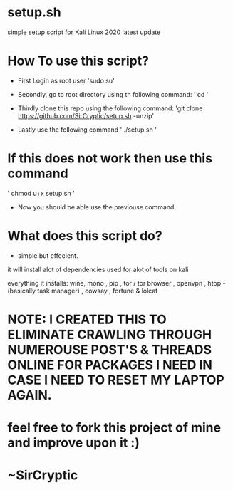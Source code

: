 # setup.sh
simple setup script for Kali Linux 2020 latest update

# How To use this script?

- First Login as root user 
'sudo su'

- Secondly, go to root directory using th following command:
' cd '

- Thirdly clone this repo using the following command:
'git clone https://github.com/SirCryptic/setup.sh -unzip'

- Lastly use the following command
' ./setup.sh '

# If this does not work then use this command
' chmod u+x setup.sh '
- Now you should be able use the previouse command.


# What does this script do?

- simple but effecient.

it will install alot of dependencies used for alot of tools on kali

everything it installs: wine, mono , pip , tor / tor browser , openvpn , htop - (basically task manager) , cowsay , fortune & lolcat

# NOTE: I CREATED THIS TO ELIMINATE CRAWLING THROUGH NUMEROUSE POST'S & THREADS ONLINE FOR PACKAGES I NEED IN CASE I NEED TO RESET MY LAPTOP AGAIN.

# feel free to fork this project of mine and improve upon it :)

# ~SirCryptic
